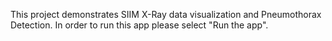 
This project demonstrates SIIM X-Ray data visualization and Pneumothorax Detection.
In order to run this app please select "Run the app".


